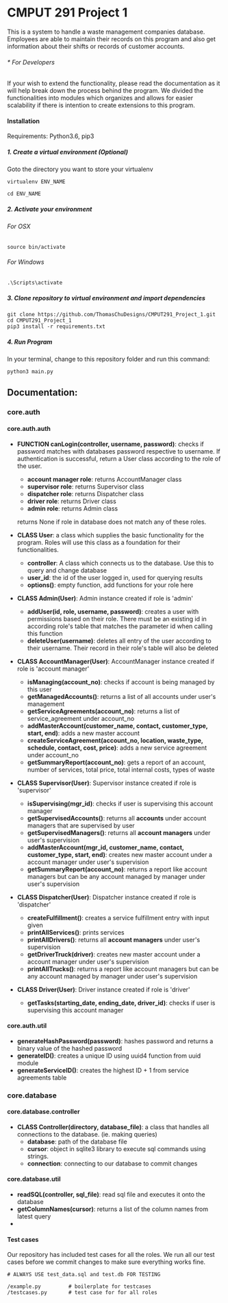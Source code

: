 # CMPUT 291 Project 1
This is a system to handle a waste management companies database. Employees are able to maintain their records on this program and also get information about their shifts or records of customer accounts.

###### * For Developers
If your wish to extend the functionality, please read the documentation as it will help break down the process behind the program. We divided the functionalities into modules which organizes and allows for easier scalability if there is intention to create extensions to this program.

#### Installation

Requirements: Python3.6, pip3

##### 1. Create a virtual environment (Optional)

Goto the directory you want to store your virtualenv
```
virtualenv ENV_NAME

cd ENV_NAME
```

##### 2. Activate your environment

###### For OSX

```
source bin/activate
```

###### For Windows

```
.\Scripts\activate
```

##### 3. Clone repository to virtual environment and import dependencies
```
git clone https://github.com/ThomasChuDesigns/CMPUT291_Project_1.git
cd CMPUT291_Project_1
pip3 install -r requirements.txt
```

##### 4. Run Program
In your terminal, change to this repository folder and run this command:
```
python3 main.py
```

## Documentation:
### core.auth 
#### core.auth.auth
* **FUNCTION canLogin(controller, username, password)**: checks if password matches with databases password respective to username. If authentication is successful, return a User class according to the role of the user.
	* **account manager role**: returns AccountManager class
	*  **supervisor role**: returns Supervisor class
	*  **dispatcher role**: returns Dispatcher class
	*  **driver role**: returns Driver class
	*  **admin role**: returns Admin class

	returns None if role in database does not match any of these roles.
* **CLASS User**: a class which supplies the basic functionality for the program. Roles will use this class as a foundation for their functionalities.
	* **controller**: A class which connects us to the database. Use this to query and change database
	* **user_id**: the id of the user logged in, used for querying results
	* **options()**: empty function, add functions for your role here
* **CLASS Admin(User)**: Admin instance created if role is 'admin'
	* **addUser(id, role, username, password)**: creates a user with permissions based on their role. There must be an existing id in according role's table that matches the parameter id  when calling this function
	* **deleteUser(username)**: deletes all entry of the user according to their username. Their record in their role's table will also be deleted

* **CLASS AccountManager(User)**: AccountManager instance created if role is 'account manager'
	* **isManaging(account_no)**: checks if account is being managed by this user
	* **getManagedAccounts()**: returns a list of all accounts under user's management
	* **getServiceAgreements(account_no)**: returns a list of service_agreement  under account_no
	* **addMasterAccount(customer_name, contact, customer_type, start, end)**: adds a new master account
	* **createServiceAgreement(account_no, location, waste_type, schedule, contact, cost, price)**: adds a new service agreement under account_no
	* **getSummaryReport(account_no)**: gets a report of an account, number of services, total price, total internal costs, types of waste

* **CLASS Supervisor(User)**: Supervisor instance created if role is 'supervisor'
	* **isSupervising(mgr_id)**: checks if user is supervising this account manager
	* **getSupervisedAccounts()**: returns all **accounts** under account managers that are supervised by user
	* **getSupervisedManagers()**: returns all **account managers** under user's supervision
	* **addMasterAccount(mgr_id, customer_name, contact, customer_type, start, end)**: creates new master account under a account manager under user's supervision
	* **getSummaryReport(account_no)**: returns a report like account managers but can be any account managed by manager under user's supervision

* **CLASS Dispatcher(User)**: Dispatcher instance created if role is 'dispatcher'
	* **createFulfillment()**: creates a service fulfillment entry with input given
	* **printAllServices()**: prints services 
	* **printAllDrivers()**: returns all **account managers** under user's supervision
	* **getDriverTruck(driver)**: creates new master account under a account manager under user's supervision
	* **printAllTrucks()**: returns a report like account managers but can be any account managed by manager under user's supervision

* **CLASS Driver(User)**: Driver instance created if role is 'driver'
	* **getTasks(starting_date, ending_date, driver_id)**: checks if user is supervising this account manager

#### core.auth.util
* **generateHashPassword(password)**: hashes password and returns a binary value of the hashed password
* **generateID()**: creates a unique ID using uuid4 function from uuid module
* **generateServiceID()**: creates the highest ID + 1 from service agreements table

### core.database
#### core.database.controller
* **CLASS Controller(directory, database_file)**: a class that handles all connections to the database. (ie. making queries)
	* **database**: path of the database file
	* **cursor**: object in sqlite3 library to execute sql commands using strings.
	* **connection**: connecting to our database to commit changes
#### core.database.util
* **readSQL(controller, sql_file)**: read sql file and executes it onto the database
* **getColumnNames(cursor)**: returns a list of the column names from latest query
* 
#### Test cases
Our repository has included test cases for all the roles. We run all our test cases before we commit changes to make sure everything works fine.

```
# ALWAYS USE test_data.sql and test.db FOR TESTING

/example.py			# boilerplate for testcases
/testcases.py		# test case for for all roles
```